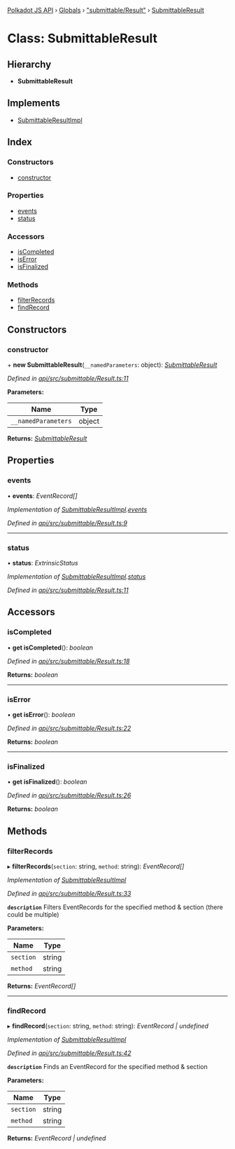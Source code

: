 [Polkadot JS API](../README.md) › [Globals](../globals.md) › ["submittable/Result"](../modules/_submittable_result_.md) › [SubmittableResult](_submittable_result_.submittableresult.md)

# Class: SubmittableResult

## Hierarchy

* **SubmittableResult**

## Implements

* [SubmittableResultImpl](../interfaces/_submittable_types_.submittableresultimpl.md)

## Index

### Constructors

* [constructor](_submittable_result_.submittableresult.md#constructor)

### Properties

* [events](_submittable_result_.submittableresult.md#events)
* [status](_submittable_result_.submittableresult.md#status)

### Accessors

* [isCompleted](_submittable_result_.submittableresult.md#iscompleted)
* [isError](_submittable_result_.submittableresult.md#iserror)
* [isFinalized](_submittable_result_.submittableresult.md#isfinalized)

### Methods

* [filterRecords](_submittable_result_.submittableresult.md#filterrecords)
* [findRecord](_submittable_result_.submittableresult.md#findrecord)

## Constructors

###  constructor

\+ **new SubmittableResult**(`__namedParameters`: object): *[SubmittableResult](_submittable_result_.submittableresult.md)*

*Defined in [api/src/submittable/Result.ts:11](https://github.com/polkadot-js/api/blob/532a252fe/packages/api/src/submittable/Result.ts#L11)*

**Parameters:**

Name | Type |
------ | ------ |
`__namedParameters` | object |

**Returns:** *[SubmittableResult](_submittable_result_.submittableresult.md)*

## Properties

###  events

• **events**: *EventRecord[]*

*Implementation of [SubmittableResultImpl](../interfaces/_submittable_types_.submittableresultimpl.md).[events](../interfaces/_submittable_types_.submittableresultimpl.md#events)*

*Defined in [api/src/submittable/Result.ts:9](https://github.com/polkadot-js/api/blob/532a252fe/packages/api/src/submittable/Result.ts#L9)*

___

###  status

• **status**: *ExtrinsicStatus*

*Implementation of [SubmittableResultImpl](../interfaces/_submittable_types_.submittableresultimpl.md).[status](../interfaces/_submittable_types_.submittableresultimpl.md#status)*

*Defined in [api/src/submittable/Result.ts:11](https://github.com/polkadot-js/api/blob/532a252fe/packages/api/src/submittable/Result.ts#L11)*

## Accessors

###  isCompleted

• **get isCompleted**(): *boolean*

*Defined in [api/src/submittable/Result.ts:18](https://github.com/polkadot-js/api/blob/532a252fe/packages/api/src/submittable/Result.ts#L18)*

**Returns:** *boolean*

___

###  isError

• **get isError**(): *boolean*

*Defined in [api/src/submittable/Result.ts:22](https://github.com/polkadot-js/api/blob/532a252fe/packages/api/src/submittable/Result.ts#L22)*

**Returns:** *boolean*

___

###  isFinalized

• **get isFinalized**(): *boolean*

*Defined in [api/src/submittable/Result.ts:26](https://github.com/polkadot-js/api/blob/532a252fe/packages/api/src/submittable/Result.ts#L26)*

**Returns:** *boolean*

## Methods

###  filterRecords

▸ **filterRecords**(`section`: string, `method`: string): *EventRecord[]*

*Implementation of [SubmittableResultImpl](../interfaces/_submittable_types_.submittableresultimpl.md)*

*Defined in [api/src/submittable/Result.ts:33](https://github.com/polkadot-js/api/blob/532a252fe/packages/api/src/submittable/Result.ts#L33)*

**`description`** Filters EventRecords for the specified method & section (there could be multiple)

**Parameters:**

Name | Type |
------ | ------ |
`section` | string |
`method` | string |

**Returns:** *EventRecord[]*

___

###  findRecord

▸ **findRecord**(`section`: string, `method`: string): *EventRecord | undefined*

*Implementation of [SubmittableResultImpl](../interfaces/_submittable_types_.submittableresultimpl.md)*

*Defined in [api/src/submittable/Result.ts:42](https://github.com/polkadot-js/api/blob/532a252fe/packages/api/src/submittable/Result.ts#L42)*

**`description`** Finds an EventRecord for the specified method & section

**Parameters:**

Name | Type |
------ | ------ |
`section` | string |
`method` | string |

**Returns:** *EventRecord | undefined*
